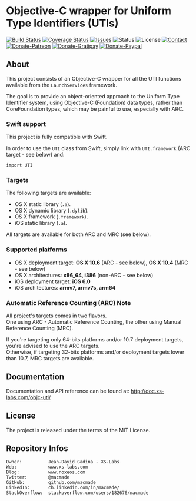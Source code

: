 Objective-C wrapper for Uniform Type Identifiers (UTIs)
=======================================================

[![Build Status](https://img.shields.io/travis/macmade/objc-uti.svg?branch=master&style=flat)](https://travis-ci.org/macmade/objc-uti)
[![Coverage Status](https://img.shields.io/coveralls/macmade/objc-uti.svg?branch=master&style=flat)](https://coveralls.io/r/macmade/objc-uti?branch=master)
[![Issues](http://img.shields.io/github/issues/macmade/objc-uti.svg?style=flat)](https://github.com/macmade/objc-uti/issues)
![Status](https://img.shields.io/badge/status-active-brightgreen.svg?style=flat)
![License](https://img.shields.io/badge/license-mit-brightgreen.svg?style=flat)
[![Contact](https://img.shields.io/badge/contact-@macmade-blue.svg?style=flat)](https://twitter.com/macmade)  
[![Donate-Patreon](https://img.shields.io/badge/donate-patreon-yellow.svg?style=flat)](https://patreon.com/macmade)
[![Donate-Gratipay](https://img.shields.io/badge/donate-gratipay-yellow.svg?style=flat)](https://www.gratipay.com/macmade)
[![Donate-Paypal](https://img.shields.io/badge/donate-paypal-yellow.svg?style=flat)](https://paypal.me/xslabs)

About
-----

This project consists of an Objective-C wrapper for all the UTI functions available from the `LaunchServices` framework.

The goal is to provide an object-oriented approach to the Uniform Type Identifier system, using Objective-C (Foundation) data types, rather than CoreFoundation types, which may be painful to use, especially with ARC.

### Swift support

This project is fully compatible with Swift.

In order to use the `UTI` class from Swift, simply link with `UTI.framework` (ARC target - see below) and:

    import UTI

### Targets

The following targets are available:

 * OS X static library (`.a`).
 * OS X dynamic library (`.dylib`).
 * OS X framework (`.framework`).
 * iOS static library (`.a`).

All targets are available for both ARC and MRC (see below).

### Supported platforms

 * OS X deployment target: **OS X 10.6** (ARC - see below), **OS X 10.4** (MRC - see below)
 * OS X architectures: **x86_64, i386** (non-ARC - see below)
 * iOS deployment target: **iOS 6.0**
 * iOS architectures: **armv7, armv7s, arm64**

### Automatic Reference Counting (ARC) Note

All project's targets comes in two flavors.  
One using ARC - Automatic Reference Counting, the other using Manual Reference Counting (MRC).

If you're targeting only 64-bits platforms and/or 10.7 deployment targets, you're advised to use the ARC targets.  
Otherwise, if targeting 32-bits platforms and/or deployment targets lower than 10.7, MRC targets are available.

Documentation
-------------

Documentation and API reference can be found at: http://doc.xs-labs.com/objc-uti/

License
-------

The project is released under the terms of the MIT License.

Repository Infos
----------------

    Owner:			Jean-David Gadina - XS-Labs
    Web:			www.xs-labs.com
    Blog:			www.noxeos.com
    Twitter:		@macmade
    GitHub:			github.com/macmade
    LinkedIn:		ch.linkedin.com/in/macmade/
    StackOverflow:	stackoverflow.com/users/182676/macmade


